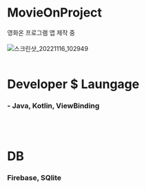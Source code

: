 # MovieOnProject
영화온 프로그램 앱 제작 중<br><br>
![스크린샷_20221116_102949](https://user-images.githubusercontent.com/118269278/202062226-942c4e97-b66f-41bb-99cb-a825b9f7c273.png)<br><br>

# Developer $ Laungage
<h3>- Java, Kotlin, ViewBinding</h3><br><br>

# DB
<h3>Firebase, SQlite</h3>
